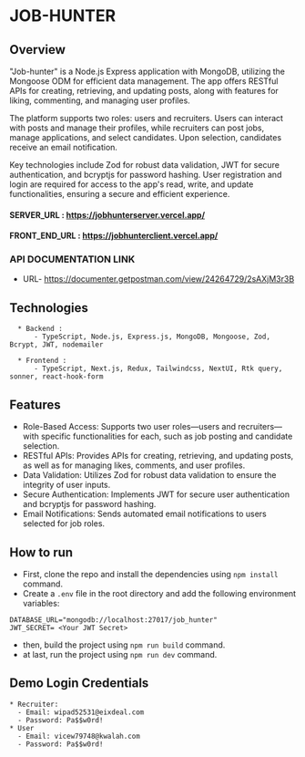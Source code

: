 # JOB-HUNTER

## Overview

"Job-hunter" is a Node.js Express application with MongoDB, utilizing the Mongoose ODM for efficient data management. The app offers RESTful APIs for creating, retrieving, and updating posts, along with features for liking, commenting, and managing user profiles.

The platform supports two roles: users and recruiters. Users can interact with posts and manage their profiles, while recruiters can post jobs, manage applications, and select candidates. Upon selection, candidates receive an email notification.

Key technologies include Zod for robust data validation, JWT for secure authentication, and bcryptjs for password hashing. User registration and login are required for access to the app's read, write, and update functionalities, ensuring a secure and efficient experience.

#### SERVER_URL : https://jobhunterserver.vercel.app/

#### FRONT_END_URL : https://jobhunterclient.vercel.app/

### API DOCUMENTATION LINK

- URL- https://documenter.getpostman.com/view/24264729/2sAXjM3r3B

## Technologies

```
  * Backend :
      - TypeScript, Node.js, Express.js, MongoDB, Mongoose, Zod, Bcrypt, JWT, nodemailer

  * Frontend :
      - TypeScript, Next.js, Redux, Tailwindcss, NextUI, Rtk query, sonner, react-hook-form
```

## Features

- Role-Based Access: Supports two user roles—users and recruiters—with specific functionalities for each, such as job posting and candidate selection.
- RESTful APIs: Provides APIs for creating, retrieving, and updating posts, as well as for managing likes, comments, and user profiles.
- Data Validation: Utilizes Zod for robust data validation to ensure the integrity of user inputs.
- Secure Authentication: Implements JWT for secure user authentication and bcryptjs for password hashing.
- Email Notifications: Sends automated email notifications to users selected for job roles.

## How to run

- First, clone the repo and install the dependencies using `npm install` command.
- Create a `.env` file in the root directory and add the following environment variables:

```
DATABASE_URL="mongodb://localhost:27017/job_hunter"
JWT_SECRET= <Your JWT Secret>
```

- then, build the project using `npm run build` command.
- at last, run the project using `npm run dev` command.

## Demo Login Credentials

```
* Recruiter:
  - Email: wipad52531@eixdeal.com
  - Password: Pa$$w0rd!
* User
  - Email: vicew79748@kwalah.com
  - Password: Pa$$w0rd!
```
